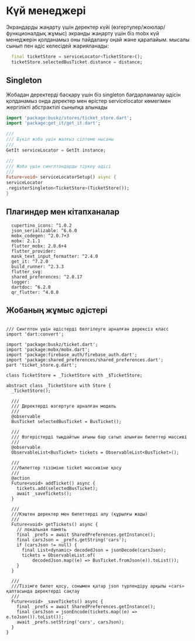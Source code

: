 # Күй менеджері

Экрандарды жаңарту үшін деректер күйі (өзгертулер/жоюлар/ функционалдық жұмыс) экранды жаңарту үшін біз mobx күй менеджерін қолданамыз оны пайдалану оңай және қарапайым.
мысалы сынып пен әдіс келесідей жарияланады:
```dart
  final ticketStore = serviceLocator<TicketStore>();
  ticketStore.selectedBusTicket.distance = distance;
```

## Singleton

Жобадан деректерді басқару үшін біз singleton бағдарламалау әдісін қолданамыз онда деректер мен өрістер servicelocator көмегімен жергілікті абстрактілі сыныпқа алынады

```dart
import 'package:buskz/stores/ticket_store.dart';
import 'package:get_it/get_it.dart';

///
/// Бүкіл жоба үшін жалғыз сілтеме нысаны
///
GetIt serviceLocator = GetIt.instance;

///
/// Жоба үшін синглтондарды тіркеу әдісі
///
Future<void> serviceLocatorSetup() async {
serviceLocator
.registerSingleton<TicketStore>(TicketStore());
}
```

## Плагиндер мен кітапханалар
```
  cupertino_icons: ^1.0.2
  json_serializable: ^6.6.0
  mobx_codegen: ^2.0.7+3
  mobx: 2.1.1
  flutter_mobx: 2.0.6+4
  flutter_provider:
  mask_text_input_formatter: ^2.4.0
  get_it: ^7.2.0
  build_runner: ^2.3.3
  flutter_svg:
  shared_preferences: ^2.0.17
  logger:
  dartdoc: ^6.2.0
  qr_flutter: ^4.0.0
```

## Жобаның жұмыс әдістері
```

/// Синглтон үшін әдістерді белгілеуге арналған дерексіз класс
import 'dart:convert';

import 'package:buskz/ticket.dart';
import 'package:mobx/mobx.dart';
import 'package:firebase_auth/firebase_auth.dart';
import 'package:shared_preferences/shared_preferences.dart';
part 'ticket_store.g.dart';

class TicketStore = _TicketStore with _$TicketStore;

abstract class _TicketStore with Store {
  _TicketStore();

  ///
  /// Деректерді өзгертуге арналған модель
  ///
  @observable
  BusTicket selectedBusTicket = BusTicket();

  ///
  /// Өзгерістерді тыңдайтын ағыны бар сатып алынған билеттер массиві
  ///
  @observable
  ObservableList<BusTicket> tickets = ObservableList<BusTicket>();

  ///
  ///билеттер тізіміне ticket массивіне қосу
  ///
  @action
  Future<void> addTicket() async {
    tickets.add(selectedBusTicket);
    await _saveTickets();
  }

  ///
  ///Кэштен деректер мен билеттерді алу (құрылғы жады)
  ///
  Future<void> getTickets() async {
    // локальная память
    final _prefs = await SharedPreferences.getInstance();
    final carsJson = _prefs.getString('cars');
    if (carsJson != null) {
      final List<dynamic> decodedJson = jsonDecode(carsJson);
      tickets = ObservableList.of(
          decodedJson.map((e) => BusTicket.fromJson(e)).toList());
    }
  }

  ///
  ///Тізімге билет қосу, сонымен қатар json түрлендіру арқылы «cars» қалтасында деректерді сақтау
  ///
  Future<void> _saveTickets() async {
    final _prefs = await SharedPreferences.getInstance();
    final carsJson = jsonEncode(tickets.map((e) => e.toJson()).toList());
    await _prefs.setString('cars', carsJson);
  }
}
```